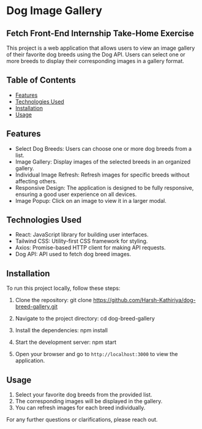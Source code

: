 # Dog Image Gallery

## Fetch Front-End Internship Take-Home Exercise

This project is a web application that allows users to view an image gallery of their favorite dog breeds using the Dog API. Users can select one or more breeds to display their corresponding images in a gallery format.

## Table of Contents
- [Features](#features)
- [Technologies Used](#technologies-used)
- [Installation](#installation)
- [Usage](#usage)

## Features
- Select Dog Breeds: Users can choose one or more dog breeds from a list.
- Image Gallery: Display images of the selected breeds in an organized gallery.
- Individual Image Refresh: Refresh images for specific breeds without affecting others.
- Responsive Design: The application is designed to be fully responsive, ensuring a good user experience on all devices.
- Image Popup: Click on an image to view it in a larger modal.

## Technologies Used
- React: JavaScript library for building user interfaces.
- Tailwind CSS: Utility-first CSS framework for styling.
- Axios: Promise-based HTTP client for making API requests.
- Dog API: API used to fetch dog breed images.

## Installation
To run this project locally, follow these steps:

1. Clone the repository:
   git clone https://github.com/Harsh-Kathiriya/dog-breed-gallery.git
   
2. Navigate to the project directory:
   cd dog-breed-gallery

3. Install the dependencies:
   npm install

4. Start the development server:
   npm start

5. Open your browser and go to `http://localhost:3000` to view the application.

## Usage
1. Select your favorite dog breeds from the provided list.
2. The corresponding images will be displayed in the gallery.
3. You can refresh images for each breed individually.


For any further questions or clarifications, please reach out.